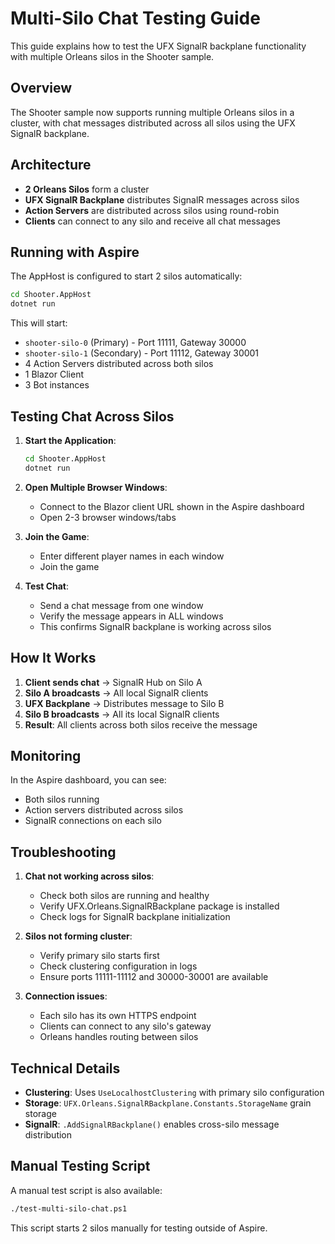 # Multi-Silo Chat Testing Guide

This guide explains how to test the UFX SignalR backplane functionality with multiple Orleans silos in the Shooter sample.

## Overview

The Shooter sample now supports running multiple Orleans silos in a cluster, with chat messages distributed across all silos using the UFX SignalR backplane.

## Architecture

- **2 Orleans Silos** form a cluster
- **UFX SignalR Backplane** distributes SignalR messages across silos
- **Action Servers** are distributed across silos using round-robin
- **Clients** can connect to any silo and receive all chat messages

## Running with Aspire

The AppHost is configured to start 2 silos automatically:

```bash
cd Shooter.AppHost
dotnet run
```

This will start:
- `shooter-silo-0` (Primary) - Port 11111, Gateway 30000
- `shooter-silo-1` (Secondary) - Port 11112, Gateway 30001
- 4 Action Servers distributed across both silos
- 1 Blazor Client
- 3 Bot instances

## Testing Chat Across Silos

1. **Start the Application**:
   ```bash
   cd Shooter.AppHost
   dotnet run
   ```

2. **Open Multiple Browser Windows**:
   - Connect to the Blazor client URL shown in the Aspire dashboard
   - Open 2-3 browser windows/tabs

3. **Join the Game**:
   - Enter different player names in each window
   - Join the game

4. **Test Chat**:
   - Send a chat message from one window
   - Verify the message appears in ALL windows
   - This confirms SignalR backplane is working across silos

## How It Works

1. **Client sends chat** → SignalR Hub on Silo A
2. **Silo A broadcasts** → All local SignalR clients
3. **UFX Backplane** → Distributes message to Silo B
4. **Silo B broadcasts** → All its local SignalR clients
5. **Result**: All clients across both silos receive the message

## Monitoring

In the Aspire dashboard, you can see:
- Both silos running
- Action servers distributed across silos
- SignalR connections on each silo

## Troubleshooting

1. **Chat not working across silos**:
   - Check both silos are running and healthy
   - Verify UFX.Orleans.SignalRBackplane package is installed
   - Check logs for SignalR backplane initialization

2. **Silos not forming cluster**:
   - Verify primary silo starts first
   - Check clustering configuration in logs
   - Ensure ports 11111-11112 and 30000-30001 are available

3. **Connection issues**:
   - Each silo has its own HTTPS endpoint
   - Clients can connect to any silo's gateway
   - Orleans handles routing between silos

## Technical Details

- **Clustering**: Uses `UseLocalhostClustering` with primary silo configuration
- **Storage**: `UFX.Orleans.SignalRBackplane.Constants.StorageName` grain storage
- **SignalR**: `.AddSignalRBackplane()` enables cross-silo message distribution

## Manual Testing Script

A manual test script is also available:
```bash
./test-multi-silo-chat.ps1
```

This script starts 2 silos manually for testing outside of Aspire.
